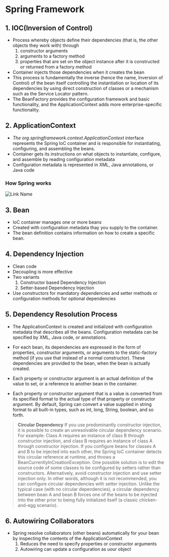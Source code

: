 # Spring Framework

 ## 1. IOC(Inversion of Control)
 
 - Process whereby objects define their dependencies (that is, the other objects they work with) through 
    1. constructor arguments
    2. arguments to a factory method
    3. properties that are set on the object instance after it is constructed or returned from a factory method
 - Container injects those dependencies when it creates the bean
 - This process is fundamentally the inverse (hence the name, Inversion of Control) of the bean itself controlling the instantiation or location of its dependencies by using direct construction of classes or a mechanism such as the Service Locator pattern.
 - The BeanFactory provides the configuration framework and basic functionality, and the ApplicationContext adds more enterprise-specific functionality.
 
## 2. ApplicationContext

- *The org.springframework.context.ApplicationContext* interface represents the Spring IoC container and is responsible for instantiating, configuring, and assembling the beans. 
- Container gets its instructions on what objects to instantiate, configure, and assemble by reading configuration metadata
- Configuration metadata is represented in XML, Java annotations, or Java code

### How Spring works 
![Link Name](https://docs.spring.io/spring-framework/docs/5.3.29/reference/html/images/container-magic.png)  

## 3. Bean

- IoC container manages one or more beans
- Created with configuration metadata thay you supply to the container.
- The bean definition contains information on how to create a specific bean.

## 4. Dependency Injection

- Clean code
- Decoupling is more effective
- Two variants
    1. Constructor based Dependency Injection
    2. Setter-based Dependency Injection
- Use constructors for mandatory dependencies and setter methods or configuration methods for optional dependencies

## 5. Dependency Resolution Process

- The ApplicationContext is created and initialized with configuration metadata that describes all the beans. Configuration metadata can be specified by XML, Java code, or annotations.

- For each bean, its dependencies are expressed in the form of properties, constructor arguments, or arguments to the static-factory method (if you use that instead of a normal constructor). These dependencies are provided to the bean, when the bean is actually created.

- Each property or constructor argument is an actual definition of the value to set, or a reference to another bean in the container.

- Each property or constructor argument that is a value is converted from its specified format to the actual type of that property or constructor argument. By default, Spring can convert a value supplied in string format to all built-in types, such as int, long, String, boolean, and so forth.

> **Circular Dependency**
    If you use predominantly constructor injection, it is possible to create an unresolvable circular dependency scenario.
For example: Class A requires an instance of class B through constructor injection, and class B requires an instance of class A through constructor injection. If you configure beans for classes A and B to be injected into each other, the Spring IoC container detects this circular reference at runtime, and throws a BeanCurrentlyInCreationException.
One possible solution is to edit the source code of some classes to be configured by setters rather than constructors. Alternatively, avoid constructor injection and use setter injection only. In other words, although it is not recommended, you can configure circular dependencies with setter injection.
Unlike the typical case (with no circular dependencies), a circular dependency between bean A and bean B forces one of the beans to be injected into the other prior to being fully initialized itself (a classic chicken-and-egg scenario).

## 6. Autowiring Collaborators

- Spring resolve collaborators (other beans) automatically for your bean by inspecting the contents of the ApplicationContext
    1. Reduces the need to specify properties or constructor arguments
    2. Autowiring can update a configuration as uour object 

